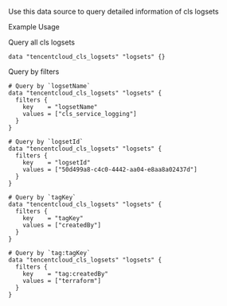 Use this data source to query detailed information of cls logsets

Example Usage

Query all cls logsets

```hcl
data "tencentcloud_cls_logsets" "logsets" {}
```

Query by filters

```hcl
# Query by `logsetName`
data "tencentcloud_cls_logsets" "logsets" {
  filters {
    key    = "logsetName"
    values = ["cls_service_logging"]
  }
}

# Query by `logsetId`
data "tencentcloud_cls_logsets" "logsets" {
  filters {
    key    = "logsetId"
    values = ["50d499a8-c4c0-4442-aa04-e8aa8a02437d"]
  }
}

# Query by `tagKey`
data "tencentcloud_cls_logsets" "logsets" {
  filters {
    key    = "tagKey"
    values = ["createdBy"]
  }
}

# Query by `tag:tagKey`
data "tencentcloud_cls_logsets" "logsets" {
  filters {
    key    = "tag:createdBy"
    values = ["terraform"]
  }
}
```